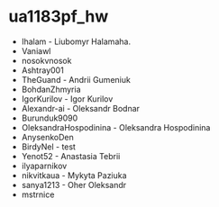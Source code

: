 # ua1183pf_hw


- lhalam - Liubomyr Halamaha. 
- Vaniawl
- nosokvnosok
- Ashtray001
- TheGuand - Andrii Gumeniuk
- BohdanZhmyria
- IgorKurilov - Igor Kurilov
- Alexandr-ai - Oleksandr Bodnar
- Burunduk9090
- OleksandraHospodinina - Oleksandra Hospodinina
- AnysenkoDen
- BirdyNel - test
- Yenot52 - Anastasia Tebrii
- ilyaparnikov
- nikvitkaua - Mykyta Paziuka
- sanya1213 - Oher Oleksandr
- mstrnice
